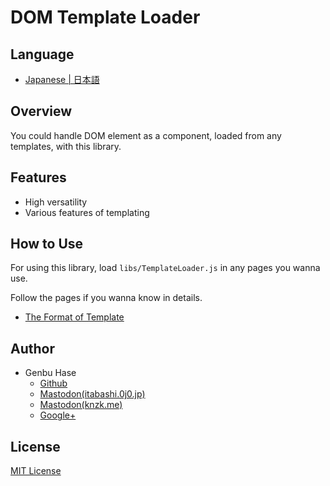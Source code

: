 # DOM Template Loader



## Language
* [Japanese | 日本語](./README[Japanese].md)


## Overview
You could handle DOM element as a component, loaded from any templates, with this library.


## Features
* High versatility
* Various features of templating


## How to Use
For using this library, load `libs/TemplateLoader.js` in any pages you wanna use.

Follow the pages if you wanna know in details.
* [The Format of Template](/docs/Format.md)


## Author
* Genbu Hase
  * [Github](https://github.com/GenbuHase)
  * [Mastodon(itabashi.0j0.jp)](https://itabashi.0j0.jp/@ProgrammerGenboo)
  * [Mastodon(knzk.me)](https://knzk.me/@ProgrammerGenboo)
  * [Google+](https://plus.google.com/106666684430101995501)


## License
[MIT License](/LICENSE)